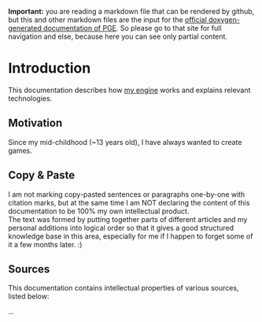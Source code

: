 ﻿**Important:** you are reading a markdown file that can be rendered by github, but this and other markdown files are the input for the [official doxygen-generated documentation of PGE](https://proof88.github.io/pge-doc/). So please go to that site for full navigation and else, because here you can see only partial content.

# Introduction

This documentation describes how [my engine](https://github.com/proof88/PGE/) works and explains relevant technologies.  

## Motivation
Since my mid-childhood (~13 years old), I have always wanted to create games.

## Copy & Paste
I am not marking copy-pasted sentences or paragraphs one-by-one with citation marks, but at the same time I am NOT declaring the content of this documentation to be 100% my own intellectual product.  
The text was formed by putting together parts of different articles and my personal additions into logical order so that it gives a good structured knowledge base in this area, especially for me if I happen to forget some of it a few months later. :)

## Sources
This documentation contains intellectual properties of various sources, listed below:

...

